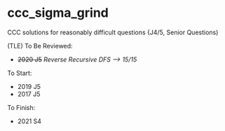 # ccc_sigma_grind

CCC solutions for reasonably difficult questions {J4/5, Senior Questions)

(TLE) To Be Reviewed:
- ~~2020 J5~~ *Reverse Recursive DFS --> 15/15*

To Start:
- 2019 J5
- 2017 J5

To Finish:
- 2021 S4
